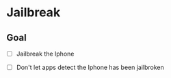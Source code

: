 # Jailbreak

## Goal

-[ ] Jailbreak the Iphone

-[ ] Don't let apps detect the Iphone has been jailbroken
